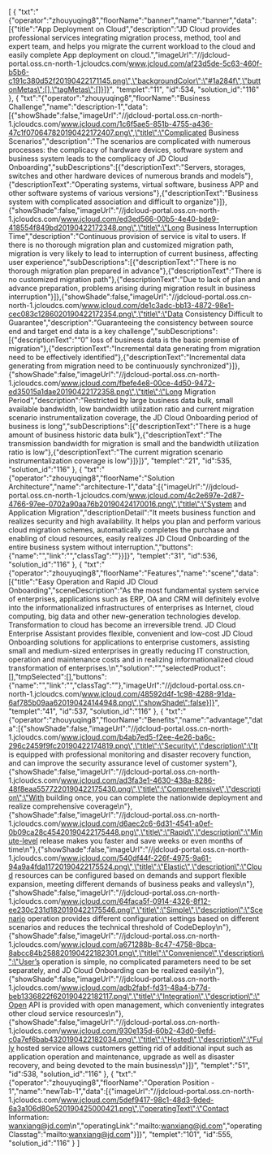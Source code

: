 [
	{
		"txt":"{\"operator\":\"zhouyuqing8\",\"floorName\":\"banner\",\"name\":\"banner\",\"data\":[{\"title\":\"App Deployment on Cloud\",\"description\":\"JD Cloud provides professional services integrating migration process, method, tool and expert team, and helps you migrate the current workload to the cloud and easily complete App deployment on cloud.\",\"imageUrl\":\"//jdcloud-portal.oss.cn-north-1.jcloudcs.com/www.jcloud.com/af23d5de-5c63-460f-b5b6-c191c380d52f20190422171145.png\",\"backgroundColor\":\"#1a284f\",\"buttonMetas\":[],\"tagMetas\":[]}]}",
		"templet":"11",
		"id":534,
		"solution_id":"116"
	},
	{
		"txt":"{\"operator\":\"zhouyuqing8\",\"floorName\":\"Business Challenge\",\"name\":\"description-1\",\"data\":[{\"showShade\":false,\"imageUrl\":\"//jdcloud-portal.oss.cn-north-1.jcloudcs.com/www.jcloud.com/1c6f5ae5-851b-4755-a436-47c1f070647820190422172407.png\",\"title\":\"Complicated Business Scenarios\",\"description\":\"The scenarios are complicated with numerous processes: the complicacy of hardware devices, software system and business system leads to the complicacy of JD Cloud Onboarding\",\"subDescriptions\":[{\"descriptionText\":\"Servers, storages, switches and other hardware devices of numerous brands and models\"},{\"descriptionText\":\"Operating systems, virtual software, business APP and other software systems of various versions\"},{\"descriptionText\":\"Business system with complicated association and difficult to organize\"}]},{\"showShade\":false,\"imageUrl\":\"//jdcloud-portal.oss.cn-north-1.jcloudcs.com/www.jcloud.com/ed3ed566-00b5-4e40-bde9-418554f849bd20190422172348.png\",\"title\":\"Long Business Interruption Time\",\"description\":\"Continuous provision of service is vital to users. If there is no thorough migration plan and customized migration path, migration is very likely to lead to interruption of current business, affecting user experience\",\"subDescriptions\":[{\"descriptionText\":\"There is no thorough migration plan prepared in advance\"},{\"descriptionText\":\"There is no customized migration path\"},{\"descriptionText\":\"Due to lack of plan and advance preparation, problems arising during migration result in business interruption\"}]},{\"showShade\":false,\"imageUrl\":\"//jdcloud-portal.oss.cn-north-1.jcloudcs.com/www.jcloud.com/de1c3adc-bb13-4872-98e1-cec083c1286020190422172354.png\",\"title\":\"Data Consistency Difficult to Guarantee\",\"description\":\"Guaranteeing the consistency between source end and target end data is a key challenge\",\"subDescriptions\":[{\"descriptionText\":\"“0” loss of business data is the basic premise of migration\"},{\"descriptionText\":\"Incremental data generating from migration need to be effectively identified\"},{\"descriptionText\":\"Incremental data generating from migration need to be continuously synchronized\"}]},{\"showShade\":false,\"imageUrl\":\"//jdcloud-portal.oss.cn-north-1.jcloudcs.com/www.jcloud.com/fbefe4e8-00ce-4d50-9472-ed35015a1dae20190422172358.png\",\"title\":\"Long Migration Period\",\"description\":\"Restricted by large business data bulk, small available bandwidth, low bandwidth utilization ratio and current migration scenario instrumentalization coverage, the JD Cloud Onboarding period of business is long\",\"subDescriptions\":[{\"descriptionText\":\"There is a huge amount of business historic data bulk\"},{\"descriptionText\":\"The transmission bandwidth for migration is small and the bandwidth utilization ratio is low\"},{\"descriptionText\":\"The current migration scenario instrumentalization coverage is low\"}]}]}",
		"templet":"21",
		"id":535,
		"solution_id":"116"
	},
	{
		"txt":"{\"operator\":\"zhouyuqing8\",\"floorName\":\"Solution Architecture\",\"name\":\"architecture-1\",\"data\":[{\"imageUrl\":\"//jdcloud-portal.oss.cn-north-1.jcloudcs.com/www.jcloud.com/4c2e697e-2d87-4766-97ee-0702a90aa76b20190424170016.png\",\"title\":\"System and Application Migration\",\"descriptionDetail\":\"It meets business function and realizes security and high availability. It helps you plan and perform various cloud migration schemes, automatically completes the purchase and enabling of cloud resources, easily realizes JD Cloud Onboarding of the entire business system without interruption.\",\"buttons\":{\"name\":\"\",\"link\":\"\",\"classTag\":\"\"}}]}",
		"templet":"31",
		"id":536,
		"solution_id":"116"
	},
	{
		"txt":"{\"operator\":\"zhouyuqing8\",\"floorName\":\"Features\",\"name\":\"scene\",\"data\":[{\"title\":\"Easy Operation and Rapid JD Cloud Onboarding\",\"sceneDescription\":\"As the most fundamental system service of enterprises, applications such as ERP, OA and CRM will definitely evolve into the informationalized infrastructures of enterprises as Internet, cloud computing, big data and other new-generation technologies develop. Transformation to cloud has become an irreversible trend. JD Cloud Enterprise Assistant provides flexible, convenient and low-cost JD Cloud Onboarding solutions for applications to enterprise customers, assisting small and medium-sized enterprises in greatly reducing IT construction, operation and maintenance costs and in realizing informationalized cloud transformation of enterprises.\\n\",\"solution\":\"\",\"selectedProduct\":[],\"tmpSelected\":[],\"buttons\":{\"name\":\"\",\"link\":\"\",\"classTag\":\"\"},\"imageUrl\":\"//jdcloud-portal.oss.cn-north-1.jcloudcs.com/www.jcloud.com/48592d4f-1c98-4288-91da-6af785b09aa620190424144948.png\",\"showShade\":false}]}",
		"templet":"41",
		"id":537,
		"solution_id":"116"
	},
	{
		"txt":"{\"operator\":\"zhouyuqing8\",\"floorName\":\"Benefits\",\"name\":\"advantage\",\"data\":[{\"showShade\":false,\"imageUrl\":\"//jdcloud-portal.oss.cn-north-1.jcloudcs.com/www.jcloud.com/b4ab7ed5-f2ee-4e26-ba6c-296c2459f9fc20190422174819.png\",\"title\":\"Security\",\"description\":\"It is equipped with professional monitoring and disaster recovery function, and can improve the security assurance level of customer system\"},{\"showShade\":false,\"imageUrl\":\"//jdcloud-portal.oss.cn-north-1.jcloudcs.com/www.jcloud.com/ad3fa3e1-4630-438a-8286-48f8eaa5577220190422175430.png\",\"title\":\"Comprehensive\",\"description\":\"With building once, you can complete the nationwide deployment and realize comprehensive coverage\\n\"},{\"showShade\":false,\"imageUrl\":\"//jdcloud-portal.oss.cn-north-1.jcloudcs.com/www.jcloud.com/d6aec2c6-6d31-4541-a0ef-0b09ca28c45420190422175448.png\",\"title\":\"Rapid\",\"description\":\"Minute-level release makes you faster and save weeks or even months of time\\n\"},{\"showShade\":false,\"imageUrl\":\"//jdcloud-portal.oss.cn-north-1.jcloudcs.com/www.jcloud.com/540df44f-226f-4975-9a61-94a9a4fda11720190422175524.png\",\"title\":\"Elastic\",\"description\":\"Cloud resources can be configured based on demands and support flexible expansion, meeting different demands of business peaks and valleys\\n\"},{\"showShade\":false,\"imageUrl\":\"//jdcloud-portal.oss.cn-north-1.jcloudcs.com/www.jcloud.com/64faca5f-0914-4326-8f12-ee230c231d1820190422175546.png\",\"title\":\"Simple\",\"description\":\"Scenario operation provides different configuration settings based on different scenarios and reduces the technical threshold of CodeDeploy\\n\"},{\"showShade\":false,\"imageUrl\":\"//jdcloud-portal.oss.cn-north-1.jcloudcs.com/www.jcloud.com/a671288b-8c47-4758-8bca-8abcc84b258820190422182301.png\",\"title\":\"Convenience\",\"description\":\"User’s operation is simple, no complicated parameters need to be set separately, and JD Cloud Onboarding can be realized easily\\n\"},{\"showShade\":false,\"imageUrl\":\"//jdcloud-portal.oss.cn-north-1.jcloudcs.com/www.jcloud.com/adb2fabf-fd31-48a4-b77d-beb1336822f620190422182117.png\",\"title\":\"Integration\",\"description\":\"Open API is provided with open management, which conveniently integrates other cloud service resources\\n\"},{\"showShade\":false,\"imageUrl\":\"//jdcloud-portal.oss.cn-north-1.jcloudcs.com/www.jcloud.com/930e135d-60b2-43d0-9efd-c0a7ef6bab4320190422182034.png\",\"title\":\"Hosted\",\"description\":\"Fully hosted service allows customers getting rid of additional input such as application operation and maintenance, upgrade as well as disaster recovery, and being devoted to the main business\\n\"}]}",
		"templet":"51",
		"id":538,
		"solution_id":"116"
	},
	{
		"txt":"{\"operator\":\"zhouyuqing8\",\"floorName\":\"Operation Position - 1\",\"name\":\"newTab-1\",\"data\":[{\"imageUrl\":\"//jdcloud-portal.oss.cn-north-1.jcloudcs.com/www.jcloud.com/5def9417-98c1-48d3-9ded-6a3a106d80e520190425000421.png\",\"operatingText\":\"Contact Information: wanxiang@jd.com\\n\",\"operatingLink\":\"mailto:wanxiang@jd.com\",\"operatingClasstag\":\"mailto:wanxiang@jd.com\"}]}",
		"templet":"101",
		"id":555,
		"solution_id":"116"
	}
]